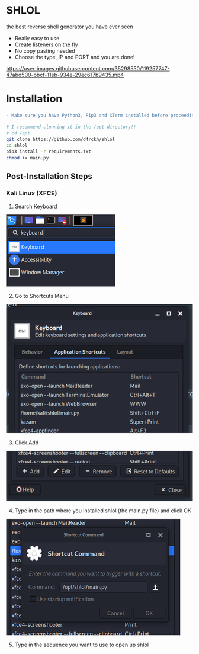 # SHLOL

the best reverse shell generator you have ever seen

- Really easy to use
- Create listeners on the fly
- No copy pasting needed
- Choose the type, IP and PORT and you are done!

https://user-images.githubusercontent.com/35298550/119257747-47abd500-bbcf-11eb-934e-29ec617b9435.mp4

# Installation

```diff
- Make sure you have Python3, Pip3 and XTerm installed before proceeding to the installation process!
```

```bash
# I recommend clonning it in the /opt directory!!
# cd /opt
git clone https://github.com/d4rckh/shlol
cd shlol
pip3 install -r requirements.txt
chmod +x main.py
```

## Post-Installation Steps

### Kali Linux (XFCE) 

1. Search Keyboard 

![Step 1](assets/step1.png)

2. Go to Shortcuts Menu 

![Step 2](assets/step2.png)

3. Click Add 

![Step 3](assets/step3.png)

4. Type in the path where you installed shlol (the main.py file) and click OK

![Step 4](assets/step4.png)

5. Type in the sequence you want to use to open up shlol
